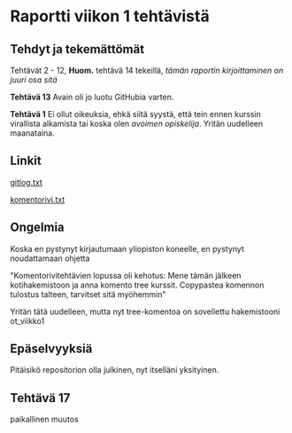 # Raportti viikon 1 tehtävistä

## Tehdyt ja tekemättömät

Tehtävät 2 - 12, **Huom.** tehtävä 14 tekeillä, *tämän raportin kirjoittaminen on juuri osa sitä*

**Tehtävä 13** Avain oli jo luotu GitHubia varten.

**Tehtävä 1** Ei ollut oikeuksia, ehkä siitä syystä, että tein ennen kurssin virallista alkamista tai koska olen *avoimen opiskelija*. Yritän uudelleen maanataina.


## Linkit

[gitlog.txt](https://github.com/arskav/ot-harjoitustyo/blob/main/laskarit/viikko1/gitlog.txt)

[komentorivi.txt](https://github.com/arskav/ot-harjoitustyo/blob/main/laskarit/viikko1/komentorivi.txt)

## Ongelmia

Koska en pystynyt kirjautumaan yliopiston koneelle, en pystynyt noudattamaan ohjetta

"Komentorivitehtävien lopussa oli kehotus: Mene tämän jälkeen kotihakemistoon ja anna komento tree kurssit. Copypastea komennon tulostus talteen, tarvitset sitä myöhemmin"

Yritän tätä uudelleen, mutta nyt tree-komentoa on sovellettu hakemistooni ot_viikko1


## Epäselvyyksiä

Pitäisikö repositorion olla julkinen, nyt itselläni yksityinen.


## Tehtävä 17

paikallinen muutos

